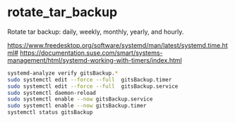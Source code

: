 # rotate_tar_backup

Rotate tar backup: daily, weekly, monthly, yearly, and hourly.

<https://www.freedesktop.org/software/systemd/man/latest/systemd.time.html#>
<https://documentation.suse.com/smart/systems-management/html/systemd-working-with-timers/index.html>

```bash
systemd-analyze verify gitsBackup.*
sudo systemctl edit --force --full  gitsBackup.timer
sudo systemctl edit --force --full  gitsBackup.service
sudo systemctl daemon-reload 
sudo systemctl enable --now gitsBackup.service
sudo systemctl enable --now gitsBackup.timer
systemctl status gitsBackup
```
